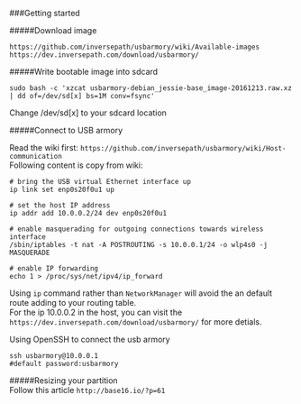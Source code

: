 ###Getting started   

   
#####Download image   
   
    https://github.com/inversepath/usbarmory/wiki/Available-images   
    https://dev.inversepath.com/download/usbarmory/   


   
#####Write bootable image into sdcard

    sudo bash -c 'xzcat usbarmory-debian_jessie-base_image-20161213.raw.xz | dd of=/dev/sd[x] bs=1M conv=fsync'   

Change /dev/sd[x] to your sdcard location   

#####Connect to USB armory

Read the wiki first: `https://github.com/inversepath/usbarmory/wiki/Host-communication`   
Following content is copy from wiki:   

    # bring the USB virtual Ethernet interface up   
    ip link set enp0s20f0u1 up   
       
    # set the host IP address   
    ip addr add 10.0.0.2/24 dev enp0s20f0u1   
       
    # enable masquerading for outgoing connections towards wireless interface   
    /sbin/iptables -t nat -A POSTROUTING -s 10.0.0.1/24 -o wlp4s0 -j MASQUERADE   
    
    # enable IP forwarding   
    echo 1 > /proc/sys/net/ipv4/ip_forward   
    
Using `ip` command rather than `NetworkManager` will avoid the an default route adding to your routing table.   
For the ip 10.0.0.2 in the host, you can visit the `https://dev.inversepath.com/download/usbarmory/` for more detials.   

Using OpenSSH to connect the usb armory   

    ssh usbarmory@10.0.0.1   
    #default password:usbarmory   

   
#####Resizing your partition   
Follow this article `http://base16.io/?p=61`   


